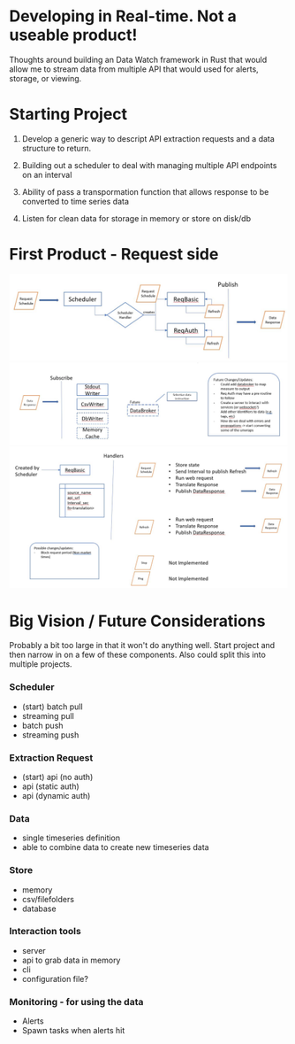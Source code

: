 # Developing in Real-time.  Not a useable product!

Thoughts around building an Data Watch framework in Rust that would allow me to stream data from multiple API that would used for alerts, storage, or viewing.


# Starting Project

1) Develop a generic way to descript API extraction requests and a data structure to return.

2) Building out a scheduler to deal with managing multiple API endpoints on an interval

3) Ability of pass a transpormation function that allows response to be converted to time series data

4) Listen for clean data for storage in memory or store on disk/db


# First Product - Request side
![Request Side](./doc/design_request.JPG)
![Response Side](./doc/design_response.JPG)
![Request Basic](./doc/request_basic.JPG)

# Big Vision / Future Considerations
Probably a bit too large in that it won't do anything well.  Start project and then narrow in on a few of these components.  Also could split this into multiple projects.

### Scheduler
- (start) batch pull
- streaming pull
- batch push
- streaming push 

### Extraction Request
- (start) api (no auth)
- api (static auth)
- api (dynamic auth)

### Data
- single timeseries definition
- able to combine data to create new timeseries data

### Store
- memory
- csv/filefolders
- database

### Interaction tools
- server
- api to grab data in memory
- cli
- configuration file?

### Monitoring - for using the data
- Alerts
- Spawn tasks when alerts hit

